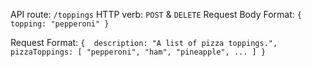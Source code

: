API route: `/toppings`
HTTP verb: `POST` & `DELETE`
Request Body Format: 
`{
    topping: "pepperoni"
}`

Request Format: 
`{ 
  description: "A list of pizza toppings.",
  pizzaToppings: [
    "pepperoni",
    "ham",
    "pineapple",
    ...
  ]
}`